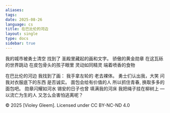 ```yaml
---
aliases: 
tags: 
date: 2025-08-26
language: cs
title: 在巴比伦的河边
layout: single
type: docs
sidebar: true
---
```


我的城市被勇士清空
找到了
圣殿里藏起的画和文字。
骄傲的黄金勋章
在这瓦砾的世界跳动
在皮包骨头的孩子眼里
灵动如同精灵
端着喷香的食物

在巴比伦的河边
我找到了画：
我手拿左轮的
老去裸体。
勇士们认出我，大笑
问我对衣服底下的东西
是否诚实。
面包会给有价值的人
所以抓住青春,
换取多多的面包吧。
勋章闪耀如河水
锡安的日子也曾
填满我的河床
我把绳子挂在柳树上 —
以流亡为生的人
又怎么会害怕逃离呢？



© 2025 [Violey Gleem]. Licensed under CC BY-NC-ND 4.0
